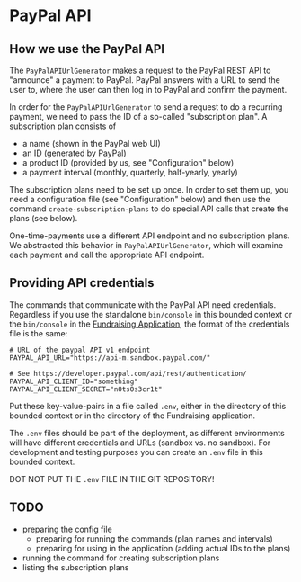 # PayPal API


## How we use the PayPal API
The `PayPalAPIUrlGenerator` makes a request to the PayPal REST API to "announce" a payment to PayPal.
PayPal answers with a URL to send the user to, where the user can then log in to PayPal and confirm the payment.

In order for the `PayPalAPIUrlGenerator` to send a request to do a recurring payment, 
we need to pass the ID of a so-called "subscription plan". A subscription plan consists of 

- a name (shown in the PayPal web UI)
- an ID (generated by PayPal)
- a product ID (provided by us, see "Configuration" below)
- a payment interval (monthly, quarterly, half-yearly, yearly)

The subscription plans need to be set up once. In order to set them up, you need a configuration file (see "Configuration" below) and then use the command `create-subscription-plans` to do special API calls that create the plans (see below).

One-time-payments use a different API endpoint and no subscription plans.
We abstracted this behavior in `PayPalAPIUrlGenerator`, which will examine each payment and call the appropriate API endpoint.

## Providing API credentials
The commands that communicate with the PayPal API need credentials. Regardless if you use the standalone `bin/console` in this bounded context or the `bin/console` in the [Fundraising Application](https://github.com/wmde/fundraising-application), the format of the credentials file is the same:

```
# URL of the paypal API v1 endpoint
PAYPAL_API_URL="https://api-m.sandbox.paypal.com/"

# See https://developer.paypal.com/api/rest/authentication/
PAYPAL_API_CLIENT_ID="something"
PAYPAL_API_CLIENT_SECRET="n0ts0s3cr1t"
```

Put these key-value-pairs in a file called `.env`, either in the directory of this bounded context or in the directory of the Fundraising application.

The `.env` files should be part of the deployment, as different environments will have different credentials and URLs (sandbox vs. no sandbox). For development and testing purposes you can create an `.env` file in this bounded context. 

DOT NOT PUT THE `.env` FILE IN THE GIT REPOSITORY!


## TODO

- preparing the config file
  - preparing for running the commands (plan names and intervals)
  - preparing for using in the application (adding actual IDs to the plans)
- running the command for creating subscription plans
- listing the subscription plans
